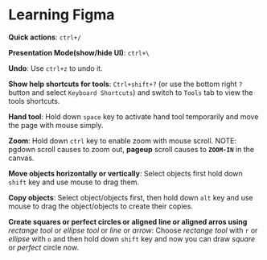 # Learning Figma

**Quick actions**: `ctrl+/`

**Presentation Mode(show/hide UI)**: `ctrl+\`

**Undo**: Use `ctrl+z` to undo it.

**Show help shortcuts for tools**: `Ctrl+shift+?` (or use the bottom right `?` button and select `Keyboard Shortcuts`) and switch to `Tools` tab to view the tools shortcuts.

**Hand tool**: Hold down `space` key to activate hand tool temporarily and move the page with mouse simply.

**Zoom**: Hold down `ctrl` key to enable zoom with mouse scroll. NOTE: pgdown scroll causes to zoom out, **pageup** scroll causes to **`ZOOM-IN`** in the canvas.

**Move objects horizontally or vertically**: Select objects first hold down `shift` key and use mouse to drag them.

**Copy objects**: Select object/objects first, then hold down `alt` key and use mouse to drag the object/objects to create their copies.

**Create squares or perfect circles or aligned line or aligned arros using** _rectange tool_ or _ellipse tool_ or _line_ or _arrow_: Choose *rectange tool* with `r` or *ellipse* with `o` and then hold down `shift` key and now you can draw _square_ or _perfect_ circle now.

